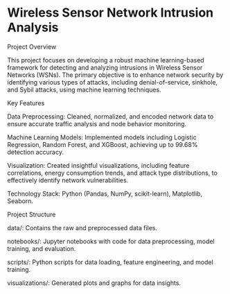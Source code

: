 # Wireless Sensor Network Intrusion Analysis
Project Overview

This project focuses on developing a robust machine learning-based framework for detecting and analyzing intrusions in Wireless Sensor Networks (WSNs). The primary objective is to enhance network security by identifying various types of attacks, including denial-of-service, sinkhole, and Sybil attacks, using machine learning techniques.

Key Features

Data Preprocessing: Cleaned, normalized, and encoded network data to ensure accurate traffic analysis and node behavior monitoring.

Machine Learning Models: Implemented models including Logistic Regression, Random Forest, and XGBoost, achieving up to 99.68% detection accuracy.

Visualization: Created insightful visualizations, including feature correlations, energy consumption trends, and attack type distributions, to effectively identify network vulnerabilities.

Technology Stack: Python (Pandas, NumPy, scikit-learn), Matplotlib, Seaborn.

Project Structure

data/: Contains the raw and preprocessed data files.

notebooks/: Jupyter notebooks with code for data preprocessing, model training, and evaluation.

scripts/: Python scripts for data loading, feature engineering, and model training.

visualizations/: Generated plots and graphs for data insights.
